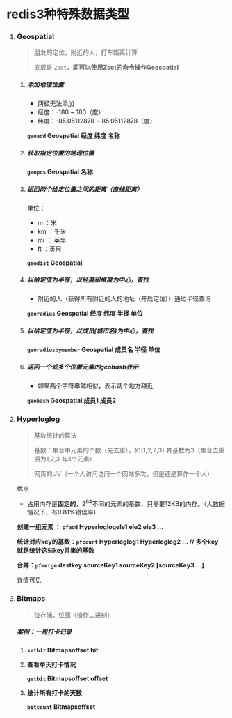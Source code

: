 # redis3种特殊数据类型

1. ### Geospatial

   > 朋友的定位，附近的人，打车距离计算
   >
   > 底层是 `Zset`，**即可以使用Zset的命令操作Geospatial**

   1. ##### 添加地理位置

      - 两极无法添加
      - 经度：-180 ~ 180（度）
      - 纬度：-85.05112878 ~ 85.05112878（度）

       **`geoadd` Geospatial 经度 纬度 名称** 

   2. ##### 获取指定位置的地理位置

       **`geopos` Geospatial 名称** 

   3. ##### 返回两个给定位置之间的距离（直线距离）

      单位：

      - m ：米
      - km ：千米
      - mi ： 英里
      - ft ：英尺

       **`geodist` Geospatial** 

   4. ##### 以给定值为半径，以经度和维度为中心，查找

      - 附近的人（获得所有附近的人的地址（开启定位））通过半径查询

       **`georadius` Geospatial 经度 纬度 半径 单位** 

   5. ##### 以给定值为半径，以成员(城市名)为中心，查找

       **`georadiusbymember` Geospatial 成员名 半径 单位** 

   6. ##### 返回一个或多个位置元素的geohash表示

      - 如果两个字符串越相似，表示两个地方越近

       **`geohash` Geospatial 成员1 成员2** 

2. ### Hyperloglog

   >  基数统计的算法 
   >
   > 基数：集合中元素的个数（先去重），如{1,2,2,3} 其基数为3（集合去重后为1,2,3 有3个元素）
   >
   > 网页的UV（一个人访问访问一个网站多次，但是还是算作一个人）

   优点

   - 占用内存是**固定的**，2<sup>64</sup>不同的元素的基数，只需要12KB的内存。（大数据情况下，有0.81%错误率）

    **创建一组元素 ： `pfadd` Hyperloglogele1 ele2 ele3 …** 

    **统计对应key的基数：`pfcount` Hyperloglog1 Hyperloglog2 … // 多个key 就是统计这些key并集的基数** 

    **合并：`pfmerge` destkey sourceKey1 sourceKey2 [sourceKey3 …]** 

   [详情可见](https://www.cnblogs.com/linguanh/p/10460421.html)

3. ### Bitmaps

   >  位存储，位图（操作二进制） 

   ##### 案例：一周打卡记录

   1.  **`setbit` Bitmapsoffset bit** 

   2.  **查看单天打卡情况** 

       **`getbit` Bitmapsoffset offset** 

   3.  **统计所有打卡的天数** 

       **`bitcount` Bitmapsoffset** 